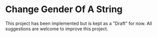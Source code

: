 # Change Gender Of A String

This project has been implemented but is kept as a "Draft" for now.
All suggestions are welcome to improve this project.
